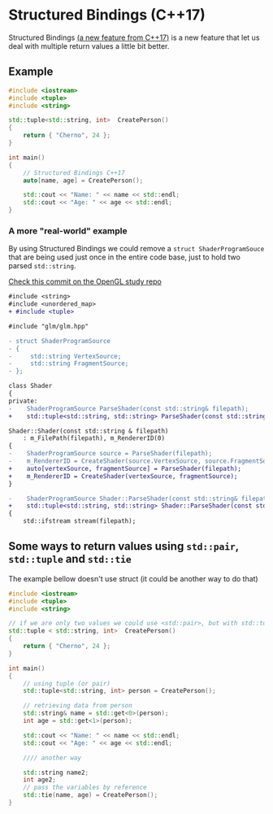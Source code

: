 # Structured Bindings (C++17)

Structured Bindings [(a new feature from C++17)](https://en.cppreference.com/w/cpp/language/structured_binding) is a new feature that let us deal with multiple return values a little bit better.

## Example

```cpp
#include <iostream>
#include <tuple>
#include <string>

std::tuple<std::string, int>  CreatePerson()
{
    return { "Cherno", 24 };
}

int main()
{
    // Structured Bindings C++17
    auto[name, age] = CreatePerson();

    std::cout << "Name: " << name << std::endl;
    std::cout << "Age: " << age << std::endl;
}
```

### A more "real-world" example

By using Structured Bindings we could remove a ```struct ShaderProgramSouce``` that are being used just once in the entire code base, just to hold two parsed ```std::string```.

[Check this commit on the OpenGL study repo](https://github.com/daltonbr/OpenGL/commit/334b8c4090a0e541ddb03e41738ccad25d473e90)

```diff
#include <string>
#include <unordered_map>
+ #include <tuple>

#include "glm/glm.hpp"

- struct ShaderProgramSource
- {
-     std::string VertexSource;
-     std::string FragmentSource;
- };

class Shader
{
private:
-    ShaderProgramSource ParseShader(const std::string& filepath);
+    std::tuple<std::string, std::string> ParseShader(const std::string& filepath);

```

```diff
Shader::Shader(const std::string & filepath)
    : m_FilePath(filepath), m_RendererID(0)
{
-    ShaderProgramSource source = ParseShader(filepath);
-    m_RendererID = CreateShader(source.VertexSource, source.FragmentSource);
+    auto[vertexSource, fragmentSource] = ParseShader(filepath);
+    m_RendererID = CreateShader(vertexSource, fragmentSource);
}

-    ShaderProgramSource Shader::ParseShader(const std::string& filepath)
+    std::tuple<std::string, std::string> Shader::ParseShader(const std::string& filepath)
{
    std::ifstream stream(filepath);
```

## Some ways to return values using ```std::pair```, ```std::tuple``` and ```std::tie```

The example bellow doesn't use struct (it could be another way to do that)

```cpp
#include <iostream>
#include <tuple>
#include <string>

// if we are only two values we could use <std::pair>, but with std::tuple we could expand
std::tuple < std::string, int>  CreatePerson()
{
    return { "Cherno", 24 };
}

int main()
{
    // using tuple (or pair)
    std::tuple<std::string, int> person = CreatePerson();

    // retrieving data from person
    std::string& name = std::get<0>(person);
    int age = std::get<1>(person);

    std::cout << "Name: " << name << std::endl;
    std::cout << "Age: " << age << std::endl;

    //// another way

    std::string name2;
    int age2;
    // pass the variables by reference
    std::tie(name, age) = CreatePerson();
}

```
